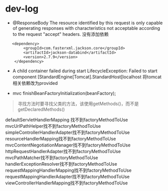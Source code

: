 # dev-log


- @ResponseBody The resource identified by this request is only capable of generating responses with characteristics not acceptable according to the request "accept" headers.
没有添加依赖
```
   <dependency>
        <groupId>com.fasterxml.jackson.core</groupId>
        <artifactId>jackson-databind</artifactId>
        <version>2.7.9</version>
    </dependency>
```
  

- A child container failed during start LifecycleException: Failed to start component [StandardEngine[Tomcat].StandardHost[localhost
 将tomcat相关依赖改为provided

- mvc finishBeanFactoryInitialization(beanFactory); 

> 寻找方法时要寻找父类的方法，该使用getMethods()，而不是getDeclaredMethods() 
  
defaultServletHandlerMapping 找不到factoryMethodToUse    
mvcUrlPathHelper找不到factoryMethodToUse  
simpleControllerHandlerAdapter找不到factoryMethodToUse  
resourceHandlerMapping找不到factoryMethodToUse  
mvcContentNegotiationManager找不到factoryMethodToUse  
httpRequestHandlerAdapter找不到factoryMethodToUse  
mvcPathMatcher找不到factoryMethodToUse  
handlerExceptionResolver找不到factoryMethodToUse  
requestMappingHandlerMapping找不到factoryMethodToUse  
requestMappingHandlerAdapter找不到factoryMethodToUse  
viewControllerHandlerMapping找不到factoryMethodToUse    
